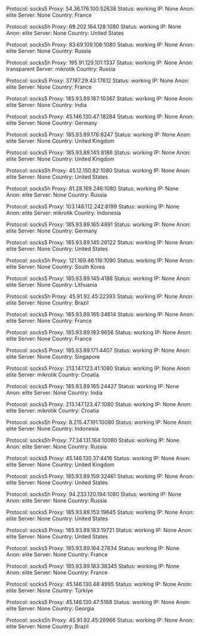 Protocol: socks5
Proxy: 54.36.176.100:52638
Status: working
IP: None
Anon: elite
Server: None
Country: France

Protocol: socks5h
Proxy: 69.202.164.128:1080
Status: working
IP: None
Anon: elite
Server: None
Country: United States

Protocol: socks5h
Proxy: 83.69.109.106:1080
Status: working
IP: None
Anon: elite
Server: None
Country: Russia

Protocol: socks5h
Proxy: 195.91.129.101:1337
Status: working
IP: None
Anon: transparent
Server: mikrotik
Country: Russia

Protocol: socks5
Proxy: 37.187.29.43:17612
Status: working
IP: None
Anon: elite
Server: None
Country: France

Protocol: socks5
Proxy: 185.93.89.187:10367
Status: working
IP: None
Anon: elite
Server: None
Country: India

Protocol: socks5
Proxy: 45.146.130.47:18284
Status: working
IP: None
Anon: elite
Server: None
Country: Germany

Protocol: socks5
Proxy: 185.93.89.176:8247
Status: working
IP: None
Anon: elite
Server: None
Country: United Kingdom

Protocol: socks5
Proxy: 185.93.89.145:8186
Status: working
IP: None
Anon: elite
Server: None
Country: United Kingdom

Protocol: socks5h
Proxy: 45.12.150.82:1080
Status: working
IP: None
Anon: elite
Server: None
Country: United States

Protocol: socks5h
Proxy: 81.28.169.246:1080
Status: working
IP: None
Anon: elite
Server: None
Country: Russia

Protocol: socks5
Proxy: 103.148.112.242:8199
Status: working
IP: None
Anon: elite
Server: mikrotik
Country: Indonesia

Protocol: socks5
Proxy: 185.93.89.165:4891
Status: working
IP: None
Anon: elite
Server: None
Country: Germany

Protocol: socks5
Proxy: 185.93.89.145:26122
Status: working
IP: None
Anon: elite
Server: None
Country: United States

Protocol: socks5h
Proxy: 121.169.46.116:1090
Status: working
IP: None
Anon: elite
Server: None
Country: South Korea

Protocol: socks5
Proxy: 185.93.89.145:4186
Status: working
IP: None
Anon: elite
Server: None
Country: Lithuania

Protocol: socks5h
Proxy: 45.91.92.45:22393
Status: working
IP: None
Anon: elite
Server: None
Country: Brazil

Protocol: socks5
Proxy: 185.93.89.165:34614
Status: working
IP: None
Anon: elite
Server: None
Country: France

Protocol: socks5
Proxy: 185.93.89.183:9656
Status: working
IP: None
Anon: elite
Server: None
Country: France

Protocol: socks5
Proxy: 185.93.89.171:4407
Status: working
IP: None
Anon: elite
Server: None
Country: Singapore

Protocol: socks5
Proxy: 213.147.123.41:1080
Status: working
IP: None
Anon: elite
Server: mikrotik
Country: Croatia

Protocol: socks5
Proxy: 185.93.89.165:24427
Status: working
IP: None
Anon: elite
Server: None
Country: India

Protocol: socks5
Proxy: 213.147.123.47:1080
Status: working
IP: None
Anon: elite
Server: mikrotik
Country: Croatia

Protocol: socks5h
Proxy: 8.215.47.191:10080
Status: working
IP: None
Anon: elite
Server: None
Country: Indonesia

Protocol: socks5h
Proxy: 77.34.131.164:10080
Status: working
IP: None
Anon: elite
Server: None
Country: Russia

Protocol: socks5
Proxy: 45.146.130.37:4416
Status: working
IP: None
Anon: elite
Server: None
Country: United Kingdom

Protocol: socks5
Proxy: 185.93.89.159:32461
Status: working
IP: None
Anon: elite
Server: None
Country: United States

Protocol: socks5h
Proxy: 94.233.120.194:1080
Status: working
IP: None
Anon: elite
Server: None
Country: Russia

Protocol: socks5
Proxy: 185.93.89.153:19645
Status: working
IP: None
Anon: elite
Server: None
Country: United States

Protocol: socks5
Proxy: 185.93.89.183:19721
Status: working
IP: None
Anon: elite
Server: None
Country: United States

Protocol: socks5
Proxy: 185.93.89.164:27834
Status: working
IP: None
Anon: elite
Server: None
Country: France

Protocol: socks5
Proxy: 185.93.89.183:38345
Status: working
IP: None
Anon: elite
Server: None
Country: France

Protocol: socks5
Proxy: 45.146.130.48:4995
Status: working
IP: None
Anon: elite
Server: None
Country: Türkiye

Protocol: socks5
Proxy: 45.146.130.47:5168
Status: working
IP: None
Anon: elite
Server: None
Country: Georgia

Protocol: socks5h
Proxy: 45.91.92.45:26966
Status: working
IP: None
Anon: elite
Server: None
Country: Brazil

